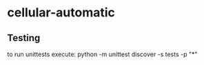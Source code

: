 # cellular-automatic

## Testing
to run unittests execute: python -m unittest discover -s tests -p "*"